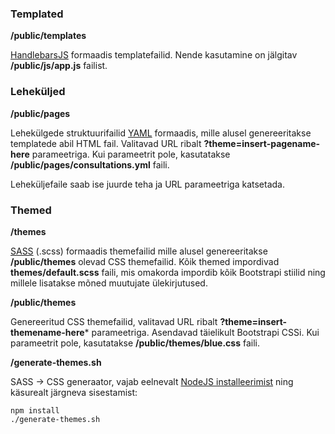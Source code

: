 ### Templated

**/public/templates**

[HandlebarsJS](http://handlebarsjs.com/) formaadis templatefailid. Nende kasutamine
on jälgitav **/public/js/app.js** failist.

### Leheküljed

**/public/pages**

Lehekülgede struktuurifailid [YAML](http://www.yaml.org/spec/1.2/spec.html) formaadis, mille alusel genereeritakse templatede abil HTML fail. Valitavad URL ribalt **?theme=insert-pagename-here** parameetriga. Kui parameetrit pole,
kasutatakse **/public/pages/consultations.yml** faili.

Leheküljefaile saab ise juurde teha ja URL parameetriga katsetada.

### Themed

**/themes**

[SASS](http://sass-lang.com/guide) (.scss) formaadis themefailid mille alusel genereeritakse **/public/themes** olevad CSS themefailid. Kõik themed impordivad **themes/default.scss** faili, mis omakorda impordib kõik Bootstrapi stiilid ning millele lisatakse mõned muutujate ülekirjutused.

**/public/themes**

Genereeritud CSS themefailid, valitavad URL ribalt **?theme=insert-themename-here*** parameetriga. Asendavad täielikult Bootstrapi CSSi. Kui parameetrit pole, kasutatakse **/public/themes/blue.css** faili.

**/generate-themes.sh**

SASS &rarr; CSS generaator, vajab eelnevalt [NodeJS installeerimist](http://nodejs.org/download) ning käsurealt järgneva sisestamist:

    npm install
    ./generate-themes.sh

